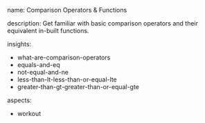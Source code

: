 name: Comparison Operators & Functions

description: Get familiar with basic comparison operators and their equivalent in-built functions.

insights:
  - what-are-comparison-operators
  - equals-and-eq
  - not-equal-and-ne
  - less-than-lt-less-than-or-equal-lte
  - greater-than-gt-greater-than-or-equal-gte

aspects:
  - workout